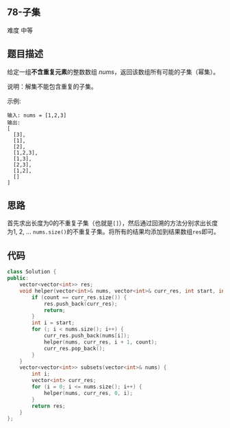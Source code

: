 ## 78-子集

难度 中等



## 题目描述

给定一组**不含重复元素**的整数数组 *nums*，返回该数组所有可能的子集（幂集）。

说明：解集不能包含重复的子集。

示例:

```
输入: nums = [1,2,3]
输出:
[
  [3],
  [1],
  [2],
  [1,2,3],
  [1,3],
  [2,3],
  [1,2],
  []
]
```



## 思路

首先求出长度为0的不重复子集（也就是`[]`），然后通过回溯的方法分别求出长度为1, 2, ... `nums.size()`的不重复子集。将所有的结果均添加到结果数组`res`即可。



## 代码

```c++
class Solution {
public:
    vector<vector<int>> res;
    void helper(vector<int>& nums, vector<int>& curr_res, int start, int count) {
        if (count == curr_res.size()) {
            res.push_back(curr_res);
            return;
        }
        int i = start;
        for (; i < nums.size(); i++) {
            curr_res.push_back(nums[i]);
            helper(nums, curr_res, i + 1, count);
            curr_res.pop_back();
        }
    }
    vector<vector<int>> subsets(vector<int>& nums) {
        int i;
        vector<int> curr_res;
        for (i = 0; i <= nums.size(); i++) {
            helper(nums, curr_res, 0, i);
        }
        return res;
    }
};
```

